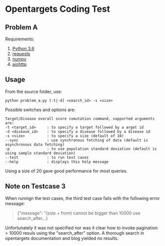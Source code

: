 # Opentargets Coding Test

## Problem A
Requirements:

1. [Python 3.6](https://www.python.org/downloads/release/python-364/)
2. [requests](http://docs.python-requests.org/en/master/)
3. [numpy](http://www.numpy.org)
4. [aiohttp](https://aiohttp.readthedocs.io/en/stable/)


## Usage

From the source folder, use:

`python problem_a.py [-t|-d] <search_id> -s <size>`

Possible switches and options are:
```
Target/Disease overall score comutation command, supported arguments are:
-t <target_id>     : to specify a target followed by a arget id
-d <disease_id>    : to specify a disease followed by a disease id
-s <size>          : to specify a size (default of 10)
--sync             : use synchronous fetching of data (default is asynchronous data fetching)
-p                 : to use population standard deviation (default is using sample standard deviation)
--test             : to run test cases
--help             : displays this help message
```

Using a size of 20 gave good performance for most queries.

## Note on Testcase 3

When runnign the test cases, the third test case fails with the following error message:

> {"message": "(size + from) cannot be bigger than 10000 use search_after...}

Unfortunately it was not specified nor was it clear how to invoke pagination > 10000 resuls using 
the "search_after" option. A thorough search in opentargets documentation and blog yielded no results.

